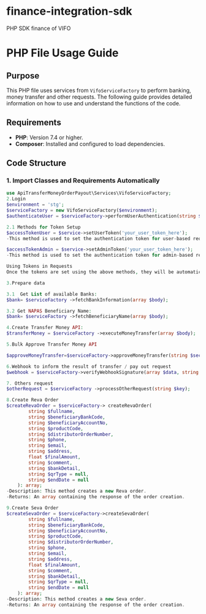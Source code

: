 # finance-integration-sdk
PHP SDK finance of VIFO
# PHP File Usage Guide
## Purpose

This PHP file uses services from `VifoServiceFactory` to perform banking, money transfer and other requests. The following guide provides detailed information on how to use and understand the functions of the code.

## Requirements
- **PHP**: Version 7.4 or higher.
- **Composer**: Installed and configured to load dependencies.


## Code Structure
### 1. Import Classes and Requirements Automatically
```php
use ApiTransferMoneyOrderPayout\Services\VifoServiceFactory;
2.Login
$environment = 'stg';
$serviceFactory = new VifoServiceFactory($environment);
$authenticateUser = $serviceFactory->performUserAuthentication(string $username, string $password);

2.1 Methods for Token Setup
$accessTokenUser = $service->setUserToken('your_user_token_here');
-This method is used to set the authentication token for user-based requests. 

$accessTokenAdmin = $service->setAdminToken('your_user_token_here');
-This method is used to set the authentication token for admin-based requests.

Using Tokens in Requests
Once the tokens are set using the above methods, they will be automatically included in the headers for their respective requests.

3.Prepare data

3.1  Get List of available Banks:
$bank= $serviceFactory ->fetchBankInformation(array $body);

3.2 Get NAPAS Beneficiary Name:
$bank= $serviceFactory ->fetchBeneficiaryName(array $body);

4.Create Transfer Money API:
$transferMoney = $serviceFactory ->executeMoneyTransfer(array $body);

5.Bulk Approve Transfer Money API

$approveMoneyTransfer=$serviceFactory->approveMoneyTransfer(string $secretKey, string $timestamp, array $body);

6.Webhook to inform the result of transfer / pay out request
$webhook = $serviceFactory->verifyWebhookSignature(array $data, string $requestSignature, string $secretKey, string $timestamp):

7. Others request
$otherRequest = $serviceFactory ->processOtherRequest(string $key);

8.Create Reva Order
$createRevaOrder = $serviceFactory-> createRevaOrder(
        string $fullname, 
        string $beneficiaryBankCode, 
        string $beneficiaryAccountNo, 
        string $productCode,
        string $distributorOrderNumber,
        string $phone,
        string $email,
        string $address, 
        float $finalAmount,
        string $comment,
        string $bankDetail,
        string $qrType = null,
        string $endDate = null
    ): array;
-Description: This method creates a new Reva order.
-Returns: An array containing the response of the order creation.

9.Create Seva Order
$createSevaOrder = $serviceFactory->createSevaOrder(
        string $fullname, 
        string $beneficiaryBankCode, 
        string $beneficiaryAccountNo, 
        string $productCode,
        string $distributorOrderNumber,
        string $phone,
        string $email,
        string $address, 
        float $finalAmount,
        string $comment,
        string $bankDetail,
        string $qrType = null,
        string $endDate = null
    ): array;
-Description: This method creates a new Seva order.
-Returns: An array containing the response of the order creation.
